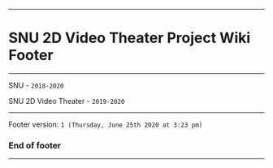 
***

# SNU 2D Video Theater Project Wiki Footer

***

SNU - `2018-2020`

SNU 2D Video Theater - `2019-2020`

***

Footer version: `1 (Thursday, June 25th 2020 at 3:23 pm)`

### End of footer

***
